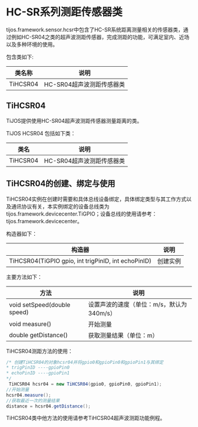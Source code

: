 # HC-SR系列测距传感器类

tijos.framework.sensor.hcsr中包含了HC-SR系统距离测量相关的传感器类，通过例如HC-SR04之类的超声波测距传感器，完成测距的功能，可满足室内、近场以及多种环境的使用。

包含类如下:

| 类名称      | 说明               |
| -------- | ---------------- |
| TiHCSR04 | HC-SR04超声波测距传感器类 |



## TiHCSR04

TiJOS提供使用HC-SR04超声波测距传感器测量距离的类。

TiJOS HCSR04 包括如下类：

| 类名       | 说明               |
| -------- | ---------------- |
| TiHCSR04 | HC-SR04超声波测距传感器类 |



## TiHCSR04的创建、绑定与使用

TiHCSR04实例在创建时需要和具体总线设备绑定，具体绑定类型与其工作方式以及通讯协议有关，本实例绑定的设备总线类为 tijos.framework.devicecenter.TiGPIO；设备总线的使用请参考：tijos.framework.devicecenter。



构造器如下：

| 构造器                                      | 说明   |
| ---------------------------------------- | ---- |
| TiHCSR04(TiGPIO gpio, int trigPinID, int echoPinID) | 创建实例 |



主要方法如下：

| 方法                          | 说明                        |
| --------------------------- | ------------------------- |
| void setSpeed(double speed) | 设置声波的速度（单位：m/s，默认为340m/s） |
| void measure()              | 开始测量                      |
| double getDistance()        | 获取测量结果（单位：m）              |

TiHCSR04测距方法的使用：

```java
/* 创建TiHCSR04的对象hcsr04并将gpio0和gpioPin0和gpioPin1与其绑定
* trigPinID ----gpioPin0
* echoPinID ----gpioPin1
*/	
 TiHCSR04 hcsr04 = new TiHCSR04(gpio0, gpioPin0, gpioPin1);
//开始测量
hcsr04.measure();
//获取最近一次的测量结果
distance = hcsr04.getDistance();
```

TiHCSR04类中他方法的使用请参考TiHCSR04超声波测距功能例程。